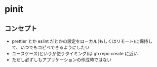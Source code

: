 # pinit
## コンセプト
- prettier とか eslint だとかの設定をローカル(もしくはリモート)に保持して、いつでもコピペできるようにしたい
- ユースケース(というか使うタイミング)は gh repo create に近い
- ただし必ずしもアプリケーションの作成時ではない
